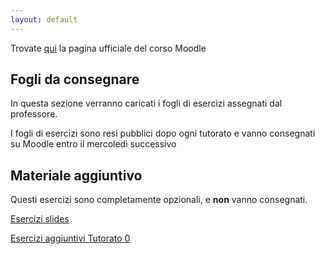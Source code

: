 ```yaml
---
layout: default
---
```


Trovate [qui](https://didatticaonline.unitn.it/dol/course/view.php?id=34710) la pagina ufficiale del corso Moodle
## Fogli da consegnare
 In questa sezione verranno caricati i fogli di esercizi assegnati dal professore. 
 
 I fogli di esercizi sono resi pubblici dopo ogni tutorato e vanno consegnati su Moodle entro il mercoledì successivo

## Materiale aggiuntivo
Questi esercizi sono completamente opzionali, e **non** vanno consegnati.

 [Esercizi slides](Esercizi_slides.pdf) 
 
 [Esercizi aggiuntivi Tutorato 0](Esercizi_aggiuntivi_0.pdf)
 
